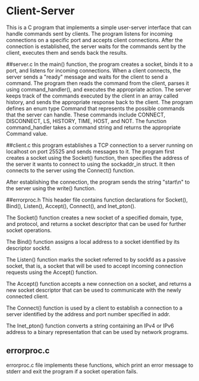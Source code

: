 # Client-Server


This is a C program that implements a simple user-server interface that can handle commands sent by clients. The program listens for incoming connections on a specific port and accepts client connections. After the connection is established, the server waits for the commands sent by the client, executes them and sends back the results.

##server.c
In the main() function, the program creates a socket, binds it to a port, and listens for incoming connections. When a client connects, the server sends a "ready" message and waits for the client to send a command. The program then reads the command from the client, parses it using command_handler(), and executes the appropriate action. The server keeps track of the commands executed by the client in an array called history, and sends the appropriate response back to the client.
The program defines an enum type Command that represents the possible commands that the server can handle. These commands include CONNECT, DISCONNECT, LS, HISTORY, TIME, HOST, and NOT. The function command_handler takes a command string and returns the appropriate Command value.



##client.c
this program establishes a TCP connection to a server running on localhost on port 25525 and sends messages to it. The program first creates a socket using the Socket() function, then specifies the address of the server it wants to connect to using the sockaddr_in struct. It then connects to the server using the Connect() function.

After establishing the connection, the program sends the string "start\n" to the server using the write() function.

##errorproc.h
This header file contains function declarations for Socket(), Bind(), Listen(), Accept(), Connect(), and Inet_pton().

The Socket() function creates a new socket of a specified domain, type, and protocol, and returns a socket descriptor that can be used for further socket operations.

The Bind() function assigns a local address to a socket identified by its descriptor sockfd.

The Listen() function marks the socket referred to by sockfd as a passive socket, that is, a socket that will be used to accept incoming connection requests using the Accept() function.

The Accept() function accepts a new connection on a socket, and returns a new socket descriptor that can be used to communicate with the newly connected client.

The Connect() function is used by a client to establish a connection to a server identified by the address and port number specified in addr.

The Inet_pton() function converts a string containing an IPv4 or IPv6 address to a binary representation that can be used by network programs.

## errorproc.c
errorproc.c file implements these functions, which print an error message to stderr and exit the program if a socket operation fails.


